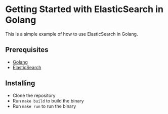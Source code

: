 # Getting Started with ElasticSearch in Golang

This is a simple example of how to use ElasticSearch in Golang.

## Prerequisites

- [Golang](https://golang.org/)
- [ElasticSearch](https://www.elastic.co/)

## Installing

- Clone the repository
- Run `make build` to build the binary
- Run `make run` to run the binary
